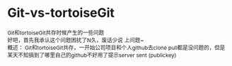 # Git-vs-tortoiseGit
<p style="font-size: 12px;">
Git和tortoiseGit共存时候产生的一些问题</br>
好吧，首先我承认这个问题困扰了N久，废话少说 上问题~</br>
概述： Git和tortoiseGit共存，一开始公司项目和个人github去clone pull都是没问题的，但是某天不知搞到了哪里自己的github不好用了提示server sent (publickey)
</p>
